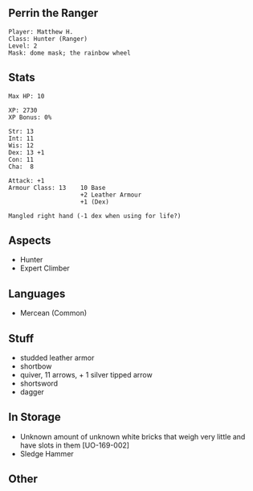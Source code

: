 ## Perrin the Ranger

    Player: Matthew H.
    Class: Hunter (Ranger)
    Level: 2
    Mask: dome mask; the rainbow wheel

## Stats

    Max HP: 10

    XP: 2730
    XP Bonus: 0%

    Str: 13
    Int: 11
    Wis: 12
    Dex: 13 +1
    Con: 11
    Cha:  8

    Attack: +1
    Armour Class: 13    10 Base
                        +2 Leather Armour
                        +1 (Dex)

    Mangled right hand (-1 dex when using for life?)

## Aspects

* Hunter
* Expert Climber

## Languages

- Mercean (Common)

## Stuff

* studded leather armor
* shortbow
* quiver, 11 arrows, + 1 silver tipped arrow
* shortsword
* dagger

## In Storage

* Unknown amount of unknown white bricks that weigh very little and have slots in them [UO-169-002]
* Sledge Hammer

## Other

